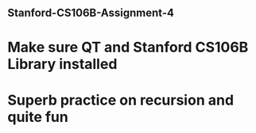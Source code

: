 ## Stanford-CS106B-Assignment-4
# Make sure QT and Stanford CS106B Library installed
# Superb practice on recursion and quite fun
